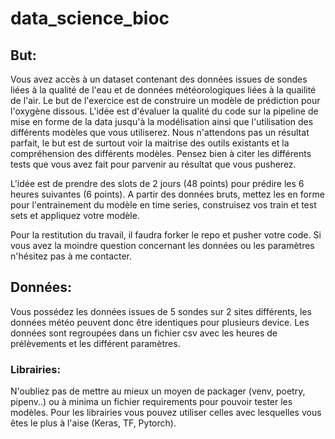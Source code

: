 # data_science_bioc

## But: 

Vous avez accès à un dataset contenant des données issues de sondes liées à la qualité de l'eau et de données météorologiques liées à la quailité de l'air. 
Le but de l'exercice est de construire un modèle de prédiction pour l'oxygène dissous. 
L'idée est d'évaluer la qualité du code sur la pipeline de mise en forme de la data jusqu'à la modélisation ainsi que l'utilisation des différents modèles que vous utiliserez. Nous n'attendons pas un résultat parfait,  le but est de surtout voir la maitrise des outils existants et la compréhension des différents modèles.
Pensez bien à citer les différents tests que vous avez fait pour parvenir au résultat que vous pusherez. 

L'idée est de prendre des slots de 2 jours (48 points) pour prédire les 6 heures suivantes (6 points). 
A partir des données bruts, mettez les en forme pour l'entrainement du modèle en time series, construisez vos train et test sets et appliquez votre modèle.

Pour la restitution du travail, il faudra forker le repo et pusher votre code. 
Si vous avez la moindre question concernant les données ou les paramètres n'hésitez pas à me contacter. 
## Données: 

Vous possédez les données issues de 5 sondes sur 2 sites différents, les données météo peuvent donc être identiques pour plusieurs device. 
Les données sont regroupées dans un fichier csv avec les heures de prélèvements et les différent paramètres. 



### Librairies:
N'oubliez pas de mettre au mieux un moyen de packager (venv, poetry, pipenv..) ou à minima un fichier requirements pour pouvoir tester les modèles. 
Pour les librairies vous pouvez utiliser celles avec lesquelles vous êtes le plus à l'aise (Keras, TF, Pytorch). 

